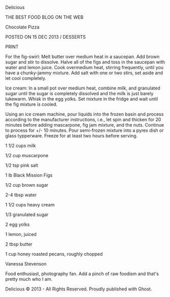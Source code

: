 
Delicious

THE BEST FOOD BLOG ON THE WEB

Chocolate Pizza

POSTED ON 15 DEC 2013 / DESSERTS

PRINT

For the fig-swirl: Melt butter over medium heat in a saucepan. Add brown sugar and stir to dissolve. Halve all of the figs and toss in the saucepan with water and lemon juice. Cook overmedium heat, stirring frequently, until you have a chunky-jammy mixture. Add salt with one or two stirs, set aside and let cool completely.

Ice cream: In a small pot over medium heat, combine milk, and granulated sugar until the sugar is completely dissolved and the milk is just barely lukewarm. Whisk in the egg yolks. Set mixture in the fridge and wait until the fig mixture is cooled.

Using an ice cream machine, pour liquids into the frozen basin and process according to the manufacturer instructions, i.e., let spin and thicken for 20 minutes before adding mascarpone, fig jam mixture, and the nuts. Continue to process for +/- 10 minutes. Pour semi-frozen mixture into a pyrex dish or glass typperware. Freeze for at least two hours before serving.

1 1/2 cups milk

1/2 cup muscarpone

1/2 tsp pink salt

1 lb Black Mission Figs

1/2 cup brown sugar

2-4 tbsp water



1 1/2 cups heavy cream

1/3 granulated sugar

2 egg yolks

1 lemon, juiced

2 tbsp butter

1 cup honey roasted pecans, roughly
chopped

Vanessa Stevenson

Food enthusiast, photography fan. Add a pinch of raw foodism and that's pretty much who I am.

Delicious © 2013 - All Rights Reserved. 
Proudly published with Ghost.